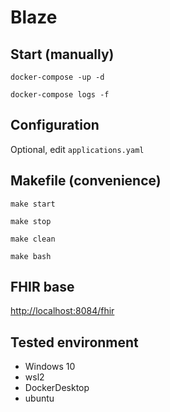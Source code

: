 # Blaze #

## Start (manually) ##

`docker-compose -up -d`

`docker-compose logs -f`

## Configuration ##
Optional, edit `applications.yaml`

## Makefile (convenience) ##

`make start` 

`make stop`

`make clean`

`make bash`


## FHIR base ##

[http://localhost:8084/fhir](http://localhost:8084/fhir)

## Tested environment ##

  * Windows 10
  * wsl2
  * DockerDesktop
  * ubuntu
